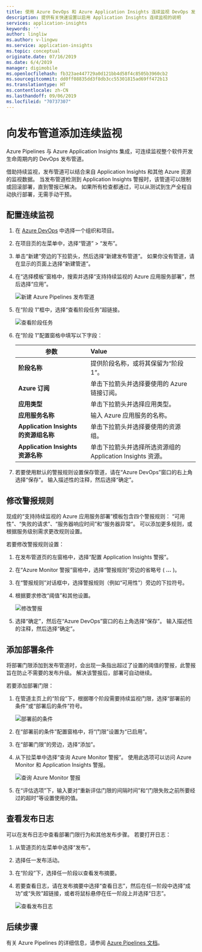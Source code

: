 ```yaml
---
title: 使用 Azure DevOps 和 Azure Application Insights 连续监视 DevOps 发布管道 | Azure Docs
description: 提供有关快速设置以启用 Application Insights 连续监视的说明
services: application-insights
keywords: ''
author: lingliw
ms.author: v-lingwu
ms.service: application-insights
ms.topic: conceptual
originate.date: 07/16/2019
ms.date: 6/4/2019
manager: digimobile
ms.openlocfilehash: fb323ae447729a0d121bb4d58f4c8505b3960cb2
ms.sourcegitcommit: dd0ff08835dd3f8db3cc55301815ad69ff472b13
ms.translationtype: HT
ms.contentlocale: zh-CN
ms.lasthandoff: 09/06/2019
ms.locfileid: "70737307"
---
```

# <a name="add-continuous-monitoring-to-your-release-pipeline"></a>向发布管道添加连续监视

Azure Pipelines 与 Azure Application Insights 集成，可连续监视整个软件开发生命周期内的 DevOps 发布管道。 

借助持续监视，发布管道可以结合来自 Application Insights 和其他 Azure 资源的监视数据。 当发布管道检测到 Application Insights 警报时，该管道可以限制或回滚部署，直到警报已解决。 如果所有检查都通过，可以从测试到生产全程自动执行部署，无需手动干预。 

## <a name="configure-continuous-monitoring"></a>配置连续监视

1. 在 [Azure DevOps](https://dev.azure.com) 中选择一个组织和项目。
   
1. 在项目页的左菜单中，选择“管道” > “发布”。   
   
1. 单击“新建”旁边的下拉箭头，然后选择“新建发布管道”。   如果你没有管道，请在显示的页面上选择“新建管道”。 
   
1. 在“选择模板”窗格中，搜索并选择“支持持续监视的 Azure 应用服务部署”，然后选择“应用”。    

   ![新建 Azure Pipelines 发布管道](media/continuous-monitoring/001.png)

1. 在“阶段 1”框中，选择“查看阶段任务”超链接。  

   ![查看阶段任务](media/continuous-monitoring/002.png)

1. 在“阶段 1”配置窗格中填写以下字段：  

    | 参数        | Value |
   | ------------- |:-----|
   | **阶段名称**      | 提供阶段名称，或将其保留为“阶段 1”。  |
   | **Azure 订阅** | 单击下拉箭头并选择要使用的 Azure 链接订阅。|
   | **应用类型** | 单击下拉箭头并选择应用类型。 |
   | **应用服务名称** | 输入 Azure 应用服务的名称。 |
   | **Application Insights 的资源组名称**    | 单击下拉箭头并选择要使用的资源组。 |
   | **Application Insights 资源名称** | 单击下拉箭头并选择所选资源组的 Application Insights 资源。

1. 若要使用默认的警报规则设置保存管道，请在“Azure DevOps”窗口的右上角选择“保存”。  输入描述性的注释，然后选择“确定”。 

## <a name="modify-alert-rules"></a>修改警报规则

现成的“支持持续监视的 Azure 应用服务部署”模板包含四个警报规则：  “可用性”、“失败的请求”、“服务器响应时间”和“服务器异常”。     可以添加更多规则，或根据服务级别需求更改规则设置。 

若要修改警报规则设置：

1. 在发布管道页的左窗格中，选择“配置 Application Insights 警报”。 

1. 在“Azure Monitor 警报”窗格中，选择“警报规则”旁边的省略号 ( **...** )。  
   
1. 在“警报规则”对话框中，选择警报规则（例如“可用性”）旁边的下拉符号。   
   
1. 根据要求修改“阈值”和其他设置。 
   
   ![修改警报](media/continuous-monitoring/003.png)
   
1. 选择“确定”，然后在“Azure DevOps”窗口的右上角选择“保存”。   输入描述性的注释，然后选择“确定”。 

## <a name="add-deployment-conditions"></a>添加部署条件

将部署门限添加到发布管道时，会出现一条指出超过了设置的阈值的警报，此警报旨在防止不需要的发布升级。 解决该警报后，部署可自动继续。

若要添加部署门限：

1. 在管道主页上的“阶段”下，根据哪个阶段需要持续监视门限，选择“部署前的条件”或“部署后的条件”符号。   
   
   ![部署前的条件](media/continuous-monitoring/004.png)
   
1. 在“部署前的条件”配置窗格中，将“门限”设置为“已启用”。   
   
1. 在“部署门限”的旁边，选择“添加”。  
   
1. 从下拉菜单中选择“查询 Azure Monitor 警报”。  使用此选项可以访问 Azure Monitor 和 Application Insights 警报。
   
   ![查询 Azure Monitor 警报](media/continuous-monitoring/005.png)
   
1. 在“评估选项”下，输入要对“重新评估门限的间隔时间”和“门限失败之前所要经过的超时”等设置使用的值。    

## <a name="view-release-logs"></a>查看发布日志

可以在发布日志中查看部署门限行为和其他发布步骤。 若要打开日志：

1. 从管道页的左菜单中选择“发布”。  
   
1. 选择任一发布活动。 
   
1. 在“阶段”下，选择任一阶段以查看发布摘要。  
   
1. 若要查看日志，请在发布摘要中选择“查看日志”，然后在任一阶段中选择“成功”或“失败”超链接，或者将鼠标悬停在任一阶段上并选择“日志”。     
   
   ![查看发布日志](media/continuous-monitoring/006.png)

## <a name="next-steps"></a>后续步骤

有关 Azure Pipelines 的详细信息，请参阅 [Azure Pipelines 文档](https://docs.microsoft.com/azure/devops/pipelines)。
